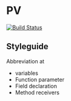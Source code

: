 # PV
[![Build Status](https://dev.azure.com/michaderbastler/pv/_apis/build/status/michaderbastler.pv?branchName=master)](https://dev.azure.com/michaderbastler/pv/_build/latest?definitionId=1&branchName=master)

## Styleguide
Abbreviation at
- variables
- Function parameter
- Field declaration
- Method receivers
 